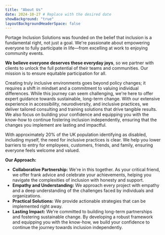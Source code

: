 ```yaml
---
title: "About Us"
date: 2024-10-27 # Replace with the desired date
showBackground: "true"
layoutBackgroundHeaderSpace: false
---
```

Portage Inclusion Solutions was founded on the belief that inclusion is a fundamental right, not just a goal. We're passionate about empowering everyone to fully participate in life—from excelling at work to enjoying community events.

**We believe everyone deserves these everyday joys**, so we partner with clients to unlock the full potential of their teams and communities. Our mission is to ensure equitable participation for all.

Creating truly inclusive environments goes beyond policy changes; it requires a shift in mindset and a commitment to valuing individual differences. While this journey can seem challenging, we're here to offer expert guidance towards sustainable, long-term change. With our extensive experience in accessibility, neurodiversity, and inclusive practices, we deliver tailored consulting and training solutions that drive tangible results. We also focus on building your confidence and equipping you with the know-how to continue fostering inclusion independently, ensuring that the changes you implement are lasting and impactful.

With approximately 20% of the UK population identifying as disabled, including myself, the need for inclusive practices is clear. We help you lower barriers to entry for employees, customers, friends, and family, ensuring everyone feels welcome and valued.

**Our Approach:**

* **Collaborative Partnership:** We're in this together. As your critical friend, we offer frank advice and celebrate your achievements, helping you navigate the complexities of inclusion with honesty and support.
* **Empathy and Understanding:**  We approach every project with empathy and a deep understanding of the challenges faced by individuals and organizations.
* **Practical Solutions:** We provide actionable strategies that can be implemented right away.
* **Lasting Impact:** We're committed to building long-term partnerships and fostering sustainable change. By developing a robust framework and equipping you with the know-how, we build your confidence to continue the journey towards inclusion independently.
